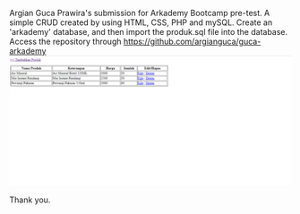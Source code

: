 Argian Guca Prawira's submission for Arkademy Bootcamp pre-test.
 A simple CRUD created by using HTML, CSS, PHP and mySQL.
 Create an 'arkademy' database, and then import the produk.sql file into the database.
Access the repository through https://github.com/argianguca/guca-arkademy 
![Screenshot](Screenshot.png)

Thank you.
